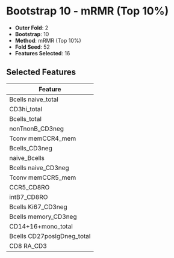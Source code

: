 # Bootstrap 10 - mRMR (Top 10%)

- **Outer Fold**: 2
- **Bootstrap**: 10
- **Method**: mRMR (Top 10%)
- **Fold Seed**: 52
- **Features Selected**: 16

## Selected Features

| Feature |
|---------|
| Bcells naive_total |
| CD3hi_total |
| Bcells_total |
| nonTnonB_CD3neg |
| Tconv memCCR4_mem |
| Bcells_CD3neg |
| naive_Bcells |
| Bcells naive_CD3neg |
| Tconv memCCR5_mem |
| CCR5_CD8RO |
| intB7_CD8RO |
| Bcells Ki67_CD3neg |
| Bcells memory_CD3neg |
| CD14+16+mono_total |
| Bcells CD27posIgDneg_total |
| CD8 RA_CD3 |
